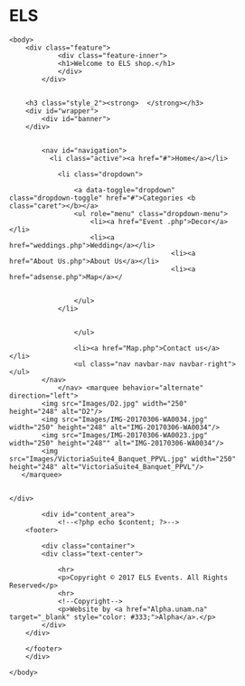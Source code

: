 # ELS<!DOCTYPE html>
<!--
To change this license header, choose License Headers in Project Properties.
To change this template file, choose Tools | Templates
and open the template in the editor.
-->
<html>
    <head>
        <meta charset="UTF-8">
        <title><?php echo $title; ?></title>
        <link rel="stylesheet" type="text/css" href="Styles/StyleSheet.css"/>
        <Style>
        /* W3.CSS 4.04 Apr 2017 by Jan Egil and Borge Refsnes */
html{box-sizing:border-box}*,*:before,*:after{box-sizing:inherit}
/* Extract from normalize.css by Nicolas Gallagher and Jonathan Neal git.io/normalize */
html{-ms-text-size-adjust:100%;-webkit-text-size-adjust:100%}
body{margin:0
}

 
</Style>
    </head>
    
    <body>
        <div class="feature">
				<div class="feature-inner">
				<h1>Welcome to ELS shop.</h1>
				</div>
			</div>
		
    
        <h3 class="style_2"><strong>  </strong></h3>
        <div id="wrapper">
            <div id="banner">
        </div>
            
            
            <nav id="navigation">
              <li class="active"><a href="#">Home</a></li>
                
                <li class="dropdown">
                     
                    <a data-toggle="dropdown" class="dropdown-toggle" href="#">Categories <b class="caret"></b></a>
                    <ul role="menu" class="dropdown-menu">
                        <li><a href="Event .php">Decor</a></li>
                        <li><a href="weddings.php">Wedding</a></li>
                                            <li><a href="About Us.php">About Us</a></li>
                                            <li><a href="adsense.php">Map</a></
                       
                         
                    </ul>
                </li>

                         
                    </ul>

                    <li><a href="Map.php">Contact us</a></li>
                    <ul class="nav navbar-nav navbar-right"></ul>
            </nav>
                </nav> <marquee behavior="alternate" direction="left"> 
            <img src="Images/D2.jpg" width="250" height="248" alt="D2"/>
            <img src="Images/IMG-20170306-WA0034.jpg" width="250" height="248" alt="IMG-20170306-WA0034"/>  
            <img src="Images/IMG-20170306-WA0023.jpg" width="250" height="248"" alt="IMG-20170306-WA0034"/>
            <img src="Images/VictoriaSuite4_Banquet_PPVL.jpg" width="250" height="248" alt="VictoriaSuite4_Banquet_PPVL"/> 
       </marquee>
                
                
    </div>   
          
            <div id="content_area">
                <!--<?php echo $content; ?>-->
        <footer>
            
            <div class="container">
            <div class="text-center">
                
                <hr>
                <p>Copyright © 2017 ELS Events. All Rights Reserved</p>
                <hr>
                <!--Copyright-->
                <p>Website by <a href="Alpha.unam.na" target="_blank" style="color: #333;">Alpha</a>.</p>
            </div>
        </div>
            
        </footer>
        </div>
        
    </body>
      
</html>
